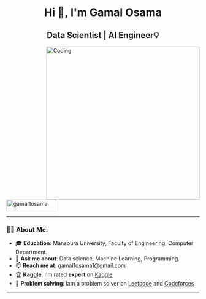 
<h1 align="center">Hi 👋, I'm Gamal Osama</h1>
<h2 align="center">Data Scientist | AI Engineer💡</h2>

<img align="right" alt="Coding" width="400" src="https://camo.githubusercontent.com/58e486dd49e5fe8bf2c76b009fd2e6a11f2f39a17802bbdae3029cd6c0250dd6/68747470733a2f2f6d656469612e74656e6f722e636f6d2f6f773934714c474938577341414141432f61692e676966" />

<p align="left"> 
  <img src="https://komarev.com/ghpvc/?username=gamal1osama&label=Profile%20views&color=0e75b6&style=flat" alt="gamal1osama" width="130" height="30" />
</p>



---

### 👨‍💻 About Me:
- 🎓 **Education**: Mansoura University, Faculty of Engineering, Computer Department.
- 💬 **Ask me about**: Data science, Machine Learning, Programming.
- 📫 **Reach me at**: [gamal1osama1@gmail.com](mailto:gamal1osama1@gmail.com)
- 🏆 **Kaggle**: I'm rated **expert** on [Kaggle](https://www.kaggle.com/gamalosama/) 
- 🧠 **Problem solving**: Iam a problem solver on  [Leetcode](https://leetcode.com/Gamal_Osama/) and [Codeforces](https://codeforces.com/profile/gimy1)

---
